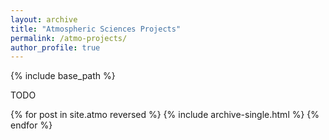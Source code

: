 ```yaml
---
layout: archive
title: "Atmospheric Sciences Projects"
permalink: /atmo-projects/
author_profile: true
---
```


{% include base_path %}

<p style="text-align:justify">
<!-- I study the thermodynamic properties and stability of the tropical atmosphere and how its evolution affects the suitability of the environment that spawns tropical storms. -->

<!-- My research encompasses the development and application of high-resolution climate models to study the impact of climate change on tropical cyclones. I have focused on several key areas, including the rapid intensification of tropical cyclones in various paleo-climates, and the analysis of large-scale environmental conditions that influence tropical cyclone formation. My work employs a combination of deep learning techniques, numerical simulations, and data analysis to enhance our understanding of atmospheric processes and improve the accuracy of climate models. -->

TODO
</p>

{% for post in site.atmo reversed %}
  {% include archive-single.html %}
{% endfor %}
